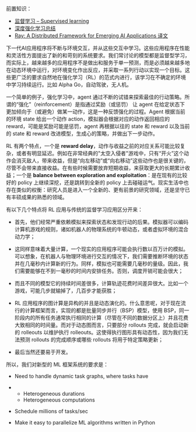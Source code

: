 前置知识：

* [监督学习 – Supervised learning](https://easyai.tech/ai-definition/supervised-learning/)
* [深度强化学习总结](https://www.jianshu.com/p/d5aac10f4517)
* [Ray: A Distributed Framework for Emerging AI Applications 译文](https://blog.csdn.net/u011254180/article/details/79327639)

下一代AI应用程序将不断与环境交互，并从这些交互中学习。这些应用程序在性能和灵活性方面提出了新的和苛刻的系统要求。我们常讨论的模型都是监督型学习，而实际上，越来越多的应用程序不是做出和服务于单一预测，而是必须越来越多地在动态环境中运行，对环境变化作出反应，并采取一系列行动以实现一个目标。这些更广泛的要求自然地在强化学习（RL）的范式内进行，该学习在不确定的环境中学习持续运行。比如 Alpha Go，自动驾驶，无人机。

一个简单的例子，强化学习中，agent 通过不断的试错来探索最佳的行动策略。所谓的“强化”（reinforcement）是指通过奖励（或惩罚） 让 agent  在给定状态下更加倾向于（或避免）做某一动作，这是一种反馈强化的过程。Agent 根据当前的环境 state 给出一个动作 action，模拟器会根据对应的动作返回相应的 reward，可能是奖励可能是惩罚，agent 再根据以往的 state 和 reward 以及当前的 state 和 reward 改进模型，生成心的策略，并做出下一步动作。

RL 有两个特点，一个是 **reward delay**，动作与收益之前的对应关系可能比较复杂，或者有明显延迟。例如在非常经典的"太空入侵者"游戏中，只有“开火”这个动作会消灭敌人，带来收益，但是“向左移动”或“向右移动”这些动作也是很关键的，尽管不会带来直接收益。在有些时候需要放弃短期收益，来获取更大的长期累计收益；一个是 **balance between exploration and exploitation**：是在现有的比较好的 policy 上继续深挖，还是跳转到全新的 policy 上去碰碰运气。现实生活中也存在类似的权衡：研究人员是进入一个全新的、更有前景的研究领域，还是坚守已有丰硕成果的熟悉的领域。

有以下几个特点将 RL 应用与传统的监督学习应用区分开来：

* 首先，他们经常严重依赖模拟来探索状态和发现行动的后果。模拟器可以编码计算机游戏的规则，诸如机器人的物理系统的牛顿动态，或者虚拟环境的混合动力学；

* 这同样意味着大量计算，一个现实的应用程序可能会执行数以百万计的模拟。可以想象，在机器人与物理环境进行交互的情况下，我们需要推断环境的状态并在几毫秒内计算新的行为。同样，模拟也可能需要几毫秒的量级。因此，我们需要能够在不到一毫秒的时间内安排任务。否则，调度开销可能会很大；

* 而且不同的模型它的持续时间差很多，计算轨迹花费时间差异很大。比如一个游戏，可能几步就输掉了，几百步才能获胜；

* RL 应用程序的图计算是异构的并且是动态演化的。什么意思呢，对于现在流行的计算框架而言，实现的都是批量同步并行（BSP）模型，使用 BSP，同一阶段内的所有任务通常执行相同的计算（尽管在不同的数据分区上）并且花费大致相同的时间量。而对于动态图而言，只要部分 rollouts 完成，就会启动新的 rolleouts 以维护执行 rolleouts。这使得执行图形具有动态性，因为我们无法预测 rollouts 的完成顺序或哪些 rollouts 将用于特定策略更新；

* 最后当然还要易于开发。

所以，我们对新型的 ML 框架系统的要求是：

* Need to handle dynamic task graphs, where tasks have

* - Heterogeneous durations
  - Heterogeneous computations

* Schedule millions of tasks/sec

* Make it easy to parallelize ML algorithms written in Python






